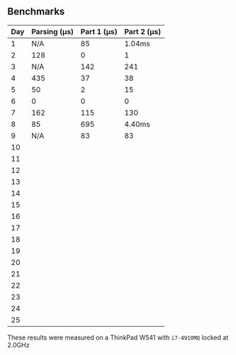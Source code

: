 ## Benchmarks

| Day   | Parsing (μs) | Part 1 (μs) | Part 2 (μs) | 
|-------|--------------|-------------|-------------|
| 1     | N/A          | 85          | 1.04ms      |
| 2     | 128          | 0           | 1           |
| 3     | N/A          | 142         | 241         |
| 4     | 435          | 37          | 38          |
| 5     | 50           | 2           | 15          |
| 6     | 0            | 0           | 0           |
| 7     | 162          | 115         | 130         |
| 8     | 85           | 695         | 4.40ms      |
| 9     | N/A          | 83          | 83          |
| 10    |              |             |             |
| 11    |              |             |             |
| 12    |              |             |             |
| 13    |              |             |             |
| 14    |              |             |             |
| 15    |              |             |             |
| 16    |              |             |             |
| 17    |              |             |             |
| 18    |              |             |             |
| 19    |              |             |             |
| 20    |              |             |             |
| 21    |              |             |             |
| 22    |              |             |             |
| 23    |              |             |             |
| 24    |              |             |             |
| 25    |              |             |             |

These results were measured on a ThinkPad W541 with `i7-4910MQ` locked at 2.0GHz
